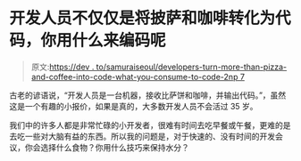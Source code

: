 # 开发人员不仅仅是将披萨和咖啡转化为代码，你用什么来编码呢

> 原文:[https://dev . to/samuraiseoul/developers-turn-more-than-pizza-and-coffee-into-code-what-you-consume-to-code-2np 7](https://dev.to/samuraiseoul/developers-turn-more-than-pizza-and-coffee-into-code-what-do-you-consume-to-code-2np7)

古老的谚语说，“开发人员是一台机器，接收比萨饼和咖啡，并输出代码。”，虽然这是一个有趣的小报价，如果是真的，大多数开发人员不会活过 35 岁。

我们中的许多人都是非常忙碌的小开发者，很难有时间去吃早餐或午餐，更难的是去吃一些对大脑有益的东西。所以我的问题是，对于快速的、没有时间的开发会议，你会选择什么食物？你用什么技巧来保持水分？
